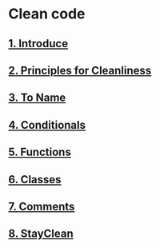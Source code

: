 # Clean code

## [1. Introduce](https://github.com/zyzuung/cleancode/tree/master/1.Introduce)

## [2. Principles for Cleanliness](https://github.com/zyzuung/cleancode/tree/master/2.Principles%20for%20Cleanliness)

## [3. To Name](https://github.com/zyzuung/cleancode/tree/master/3.ToName)

## [4. Conditionals](https://github.com/zyzuung/cleancode/tree/master/4.Conditionals)

## [5. Functions](https://github.com/zyzuung/cleancode/tree/master/5.Functions)

## [6. Classes](https://github.com/zyzuung/cleancode/tree/master/6.Classes)

## [7. Comments](https://github.com/zyzuung/cleancode/tree/master/7.Comments)

## [8. StayClean](https://github.com/zyzuung/cleancode/tree/master/8.StayClean)


